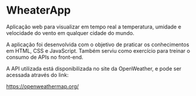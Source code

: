 # WheaterApp

Aplicação web para visualizar em tempo real a temperatura, umidade e velocidade do vento em qualquer cidade do mundo.

A aplicação foi desenvolvida com o objetivo de praticar os conhecimentos em HTML, CSS e JavaScript. Também serviu como
exercício para treinar o consumo de APIs no front-end.

A API utilizada está disponibilizada no site da OpenWeather, e pode ser acessada através do link:

https://openweathermap.org/
